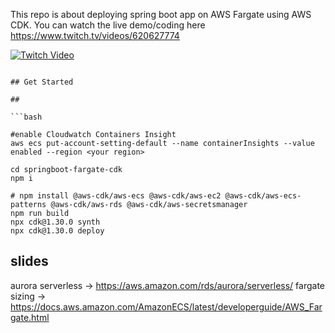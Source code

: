 
This repo is about deploying spring boot app on AWS Fargate using AWS CDK.
You can watch the live demo/coding here
https://www.twitch.tv/videos/620627774

[![Twitch Video](https://raw.githubusercontent.com/enghwa/springboot-fargate-cdk/master/DevAx%20Connect%20-%20AWS%20Fargate%20Deploying%20Java%20Springboot%20Apps%20on%20Serverless%20Containers2.png)](https://player.twitch.tv/?autoplay=false&video=v620627774)


```

## Get Started

##

```bash

#enable Cloudwatch Containers Insight
aws ecs put-account-setting-default --name containerInsights --value enabled --region <your region>

cd springboot-fargate-cdk
npm i

# npm install @aws-cdk/aws-ecs @aws-cdk/aws-ec2 @aws-cdk/aws-ecs-patterns @aws-cdk/aws-rds @aws-cdk/aws-secretsmanager
npm run build
npx cdk@1.30.0 synth
npx cdk@1.30.0 deploy 

```

## slides
aurora serverless -> https://aws.amazon.com/rds/aurora/serverless/
fargate sizing -> https://docs.aws.amazon.com/AmazonECS/latest/developerguide/AWS_Fargate.html
